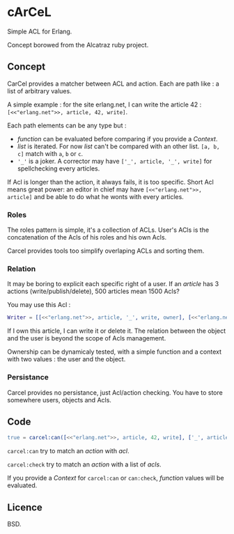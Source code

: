 cArCeL
======

Simple ACL for Erlang.

Concept borowed from the Alcatraz ruby project.

## Concept

CarCel provides a matcher between ACL and action. Each are path like : a list of arbitrary values.

A simple example : for the site erlang.net, I can write the article 42 : `[<<"erlang.net">>, article, 42, write]`.


Each path elements can be any type but :

 * *function* can be evaluated before comparing if you provide a *Context*.
 * *list* is iterated. For now *list* can't be compared with an other list. `[a, b, c]` match with `a`, `b` or `c`.
 * `'_'` is a joker. A corrector may have `['_', article, '_', write]` for spellchecking every articles.

If Acl is longer than the action, it always fails, it is too specific. Short Acl means great power:
an editor in chief may have `[<<"erlang.net">>, article]` and be able to do what he wonts with every articles.

### Roles

The roles pattern is simple, it's a collection of ACLs. User's ACls is the concatenation of the Acls of his roles and his own Acls.

Carcel provides tools too simplify overlaping ACLs and sorting them.

### Relation

It may be boring to explicit each specific right of a user. If an *article* has 3 actions (write/publish/delete), 500 articles mean 1500 Acls?

You may use this Acl :

```erlang
Writer = [[<<"erlang.net">>, article, '_', write, owner], [<<"erlang.net">>, article, '_', delete, owner]].
```

If I own this article, I can write it or delete it. The relation between the object and the user is beyond the scope of Acls management.

Ownership can be dynamicaly tested, with a simple function and a context with two values : the user and the object.

### Persistance

Carcel provides no persistance, just Acl/action checking. You have to store somewhere users, objects and Acls.

## Code

```erlang
true = carcel:can([<<"erlang.net">>, article, 42, write], ['_', article, '_', write]).
```

`carcel:can` try to match an *action* with *acl*.

`carcel:check` try to match an *action* with a list of *acls*.

If you provide a *Context* for `carcel:can` or `can:check`, *function* values will be evaluated.

## Licence

BSD.
